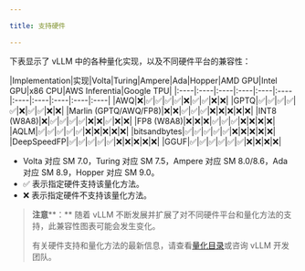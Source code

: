 ```yaml
---

title: 支持硬件

---
```



下表显示了 vLLM 中的各种量化实现，以及不同硬件平台的兼容性：

|Implementation|实现|Volta|Turing|Ampere|Ada|Hopper|AMD GPU|Intel GPU|x86 CPU|AWS Inferentia|Google TPU|
|:----|:----|:----|:----|:----|:----|:----|:----|:----|:----|:----|
|AWQ|❌|✅︎|✅︎|✅︎|✅︎|❌|✅︎|✅︎|❌|❌|
|GPTQ|✅︎|✅︎|✅︎|✅︎|✅︎|❌|✅︎|✅︎|❌|❌|
|Marlin (GPTQ/AWQ/FP8)|❌|❌|✅︎|✅︎|✅︎|❌|❌|❌|❌|❌|
|INT8 (W8A8)|❌|✅︎|✅︎|✅︎|✅︎|❌|❌|✅︎|❌|❌|
|FP8 (W8A8)|❌|❌|❌|✅︎|✅︎|✅︎|❌|❌|❌|❌|
|AQLM|✅︎|✅︎|✅︎|✅︎|✅︎|❌|❌|❌|❌|❌|
|bitsandbytes|✅︎|✅︎|✅︎|✅︎|✅︎|❌|❌|❌|❌|❌|
|DeepSpeedFP|✅︎|✅︎|✅︎|✅︎|✅︎|❌|❌|❌|❌|❌|
|GGUF|✅︎|✅︎|✅︎|✅︎|✅︎|✅︎|❌|❌|❌|❌|

* Volta 对应 SM 7.0，Turing 对应 SM 7.5，Ampere 对应 SM 8.0/8.6，Ada 对应 SM 8.9，Hopper 对应 SM 9.0。
* ✅︎ 表示指定硬件支持该量化方法。
* ❌ 表示指定硬件不支持该量化方法。


>**注意****：**
>随着 vLLM 不断发展并扩展了对不同硬件平台和量化方法的支持，此兼容性图表可能会发生变化。
>
>有关硬件支持和量化方法的最新信息，请查看[量化目录](https://github.com/vllm-project/vllm/tree/main/vllm/model_executor/layers/quantization)或咨询 vLLM 开发团队。

